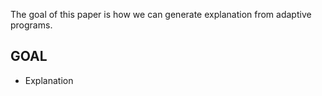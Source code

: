 The goal of this paper is how we can generate explanation from adaptive programs.

## GOAL

* Explanation
